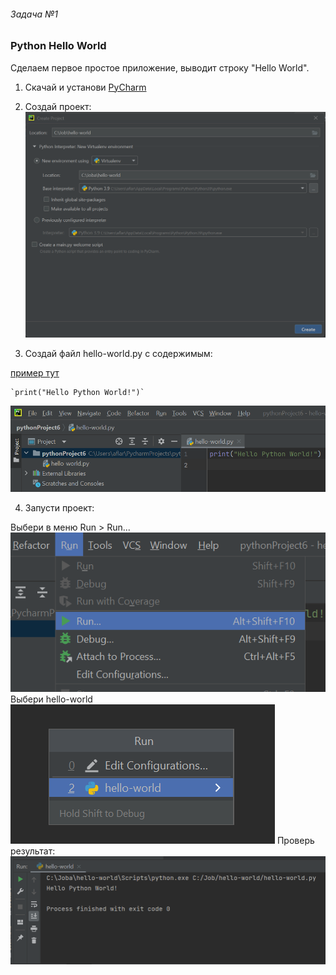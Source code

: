 ###### Задача №1

### Python Hello World

Сделаем первое простое приложение, выводит строку "Hello World".

1. Скачай и
   установи [PyCharm](https://www.jetbrains.com/pycharm/download/download-thanks.html?platform=windows&code=PCC)

2. Создай проект:
   ![](../images/create-project-1.png)

3. Создай файл hello-world.py c содержимым:

[пример тут](/hello-world.py)

    `print("Hello Python World!")`

![](../images/hello-world-1.png)

4. Запусти проект:

Выбери в меню Run > Run...
![](../images/run-project-1.png)
Выбери hello-world
![](../images/run-project-2.png)
Проверь результат:
![](../images/run-project-3.png)